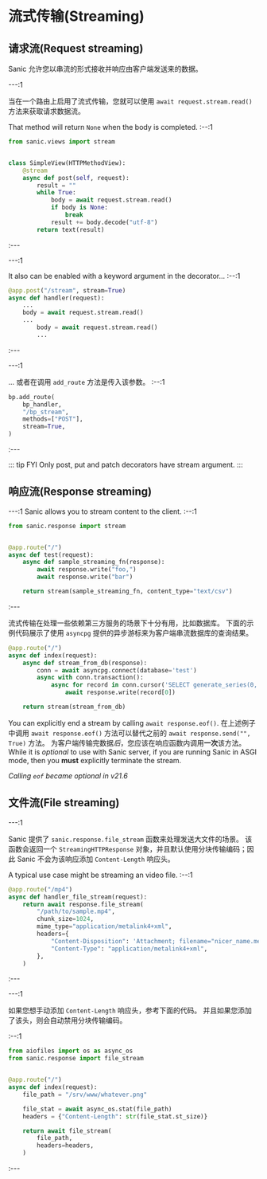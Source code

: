 # 流式传输(Streaming)

## 请求流(Request streaming)

Sanic 允许您以串流的形式接收并响应由客户端发送来的数据。

---:1

当在一个路由上启用了流式传输，您就可以使用 `await request.stream.read()` 方法来获取请求数据流。

That method will return `None` when the body is completed. :--:1
```python
from sanic.views import stream


class SimpleView(HTTPMethodView):
    @stream
    async def post(self, request):
        result = ""
        while True:
            body = await request.stream.read()
            if body is None:
                break
            result += body.decode("utf-8")
        return text(result)
```
:---

---:1

It also can be enabled with a keyword argument in the decorator... :--:1
```python
@app.post("/stream", stream=True)
async def handler(request):
    ...
    body = await request.stream.read()
    ...
        body = await request.stream.read()
        ...
```
:---

---:1

... 或者在调用 `add_route` 方法是传入该参数。 :--:1
```python
bp.add_route(
    bp_handler,
    "/bp_stream",
    methods=["POST"],
    stream=True,
)
```
:---

::: tip FYI
Only post, put and patch decorators have stream argument.
:::

## 响应流(Response streaming)

---:1 Sanic allows you to stream content to the client. :--:1

```python
from sanic.response import stream


@app.route("/")
async def test(request):
    async def sample_streaming_fn(response):
        await response.write("foo,")
        await response.write("bar")

    return stream(sample_streaming_fn, content_type="text/csv")
```
:---

流式传输在处理一些依赖第三方服务的场景下十分有用，比如数据库。 下面的示例代码展示了使用 `asyncpg` 提供的异步游标来为客户端串流数据库的查询结果。

```python
@app.route("/")
async def index(request):
    async def stream_from_db(response):
        conn = await asyncpg.connect(database='test')
        async with conn.transaction():
            async for record in conn.cursor('SELECT generate_series(0, 10)'):
                await response.write(record[0])

    return stream(stream_from_db)
```



You can explicitly end a stream by calling `await response.eof()`. 在上述例子中调用 `await response.eof()` 方法可以替代之前的 `await response.send("", True)` 方法。 为客户端传输完数据*后*，您应该在响应函数内调用**一次**该方法。 While it is *optional* to use with Sanic server, if you are running Sanic in ASGI mode, then you **must** explicitly terminate the stream.

*Calling `eof` became optional in v21.6*

## 文件流(File streaming)

---:1

Sanic 提供了 `sanic.response.file_stream` 函数来处理发送大文件的场景。 该函数会返回一个 `StreamingHTTPResponse` 对象，并且默认使用分块传输编码；因此 Sanic 不会为该响应添加 `Content-Length` 响应头。

A typical use case might be streaming an video file. :--:1
```python
@app.route("/mp4")
async def handler_file_stream(request):
    return await response.file_stream(
        "/path/to/sample.mp4",
        chunk_size=1024,
        mime_type="application/metalink4+xml",
        headers={
            "Content-Disposition": 'Attachment; filename="nicer_name.meta4"',
            "Content-Type": "application/metalink4+xml",
        },
    )
```
:---

---:1

如果您想手动添加 `Content-Length` 响应头，参考下面的代码。 并且如果您添加了该头，则会自动禁用分块传输编码。

:--:1
```python
from aiofiles import os as async_os
from sanic.response import file_stream


@app.route("/")
async def index(request):
    file_path = "/srv/www/whatever.png"

    file_stat = await async_os.stat(file_path)
    headers = {"Content-Length": str(file_stat.st_size)}

    return await file_stream(
        file_path,
        headers=headers,
    )
```
:---
